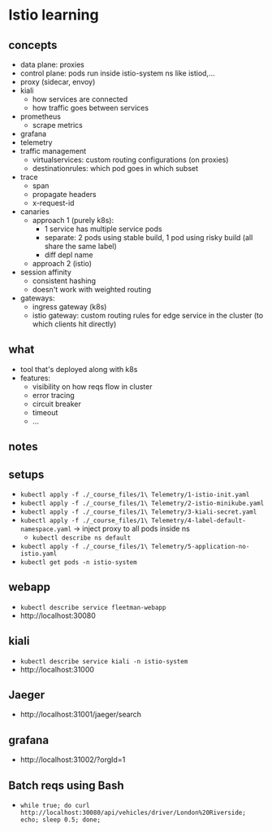 # Istio learning

## concepts
- data plane: proxies
- control plane: pods run inside istio-system ns like istiod,...
- proxy (sidecar, envoy)
- kiali
    - how services are connected
    - how traffic goes between services
- prometheus
    - scrape metrics
- grafana
- telemetry
- traffic management
    - virtualservices: custom routing configurations (on proxies)
    - destinationrules: which pod goes in which subset
- trace
    - span
    - propagate headers
    - x-request-id
- canaries
    - approach 1 (purely k8s):
        - 1 service has multiple service pods
        - separate: 2 pods using stable build, 1 pod using risky build (all share the same label)
        - diff depl name
    - approach 2 (istio)
- session affinity
    - consistent hashing
    - doesn't work with weighted routing
- gateways:
    - ingress gateway (k8s)
    - istio gateway: custom routing rules for edge service in the cluster (to which clients hit directly)

## what
- tool that's deployed along with k8s
- features:
    - visibility on how reqs flow in cluster
    - error tracing
    - circuit breaker
    - timeout
    - ...

## notes

## setups
- `kubectl apply -f ./_course_files/1\ Telemetry/1-istio-init.yaml`
- `kubectl apply -f ./_course_files/1\ Telemetry/2-istio-minikube.yaml`
- `kubectl apply -f ./_course_files/1\ Telemetry/3-kiali-secret.yaml`
- `kubectl apply -f ./_course_files/1\ Telemetry/4-label-default-namespace.yaml` -> inject proxy to all pods inside ns
    - `kubectl describe ns default`
- `kubectl apply -f ./_course_files/1\ Telemetry/5-application-no-istio.yaml`
- `kubectl get pods -n istio-system`

## webapp
- `kubectl describe service fleetman-webapp`
- http://localhost:30080

## kiali
- `kubectl describe service kiali -n istio-system`
- http://localhost:31000

## Jaeger
- http://localhost:31001/jaeger/search

## grafana
- http://localhost:31002/?orgId=1

## Batch reqs using Bash
- `while true; do curl http://localhost:30080/api/vehicles/driver/London%20Riverside; echo; sleep 0.5; done;`